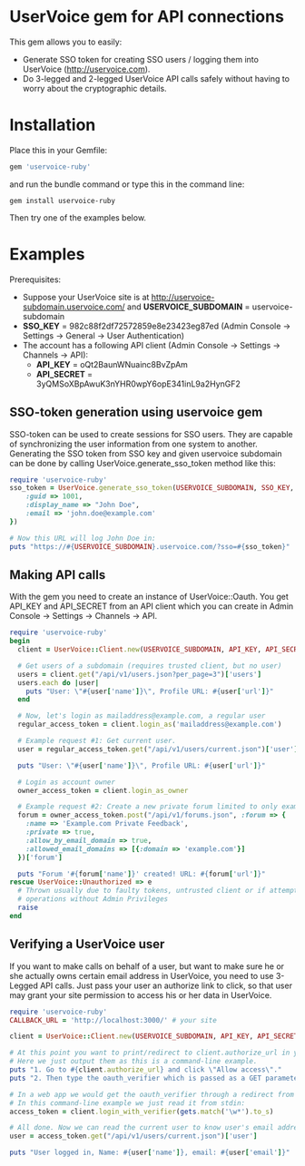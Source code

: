 UserVoice gem for API connections
=================================

This gem allows you to easily:
* Generate SSO token for creating SSO users / logging them into UserVoice (http://uservoice.com).
* Do 3-legged and 2-legged UserVoice API calls safely without having to worry about the cryptographic details.

Installation
============

Place this in your Gemfile:
```ruby
gem 'uservoice-ruby'
```
and run the bundle command or type this in the command line:

```
gem install uservoice-ruby
```

Then try one of the examples below.

Examples
========

Prerequisites:
* Suppose your UserVoice site is at http://uservoice-subdomain.uservoice.com/ and **USERVOICE\_SUBDOMAIN** = uservoice-subdomain
* **SSO\_KEY** = 982c88f2df72572859e8e23423eg87ed (Admin Console -> Settings -> General -> User Authentication)
* The account has a following API client (Admin Console -> Settings -> Channels -> API):
    * **API\_KEY** = oQt2BaunWNuainc8BvZpAm
    * **API\_SECRET** = 3yQMSoXBpAwuK3nYHR0wpY6opE341inL9a2HynGF2


SSO-token generation using uservoice gem
----------------------------------------

SSO-token can be used to create sessions for SSO users. They are capable of synchronizing the user information from one system to another.
Generating the SSO token from SSO key and given uservoice subdomain can be done by calling UserVoice.generate\_sso\_token method like this:

```ruby
require 'uservoice-ruby'
sso_token = UserVoice.generate_sso_token(USERVOICE_SUBDOMAIN, SSO_KEY, {
    :guid => 1001,
    :display_name => "John Doe",
    :email => 'john.doe@example.com'
})

# Now this URL will log John Doe in:
puts "https://#{USERVOICE_SUBDOMAIN}.uservoice.com/?sso=#{sso_token}"
```

Making API calls
----------------

With the gem you need to create an instance of UserVoice::Oauth. You get
API_KEY and API_SECRET from an API client which you can create in Admin Console
-> Settings -> Channels -> API.

```ruby
require 'uservoice-ruby'
begin
  client = UserVoice::Client.new(USERVOICE_SUBDOMAIN, API_KEY, API_SECRET)

  # Get users of a subdomain (requires trusted client, but no user)
  users = client.get("/api/v1/users.json?per_page=3")['users']
  users.each do |user|
    puts "User: \"#{user['name']}\", Profile URL: #{user['url']}"
  end

  # Now, let's login as mailaddress@example.com, a regular user
  regular_access_token = client.login_as('mailaddress@example.com')

  # Example request #1: Get current user.
  user = regular_access_token.get("/api/v1/users/current.json")['user']

  puts "User: \"#{user['name']}\", Profile URL: #{user['url']}"

  # Login as account owner
  owner_access_token = client.login_as_owner

  # Example request #2: Create a new private forum limited to only example.com email domain.
  forum = owner_access_token.post("/api/v1/forums.json", :forum => {
    :name => 'Example.com Private Feedback',
    :private => true,
    :allow_by_email_domain => true,
    :allowed_email_domains => [{:domain => 'example.com'}]
  })['forum']

  puts "Forum '#{forum['name']}' created! URL: #{forum['url']}"
rescue UserVoice::Unauthorized => e
  # Thrown usually due to faulty tokens, untrusted client or if attempting
  # operations without Admin Privileges
  raise
end
```

Verifying a UserVoice user
--------------------------

If you want to make calls on behalf of a user, but want to make sure he or she
actually owns certain email address in UserVoice, you need to use 3-Legged API
calls. Just pass your user an authorize link to click, so that user may grant
your site permission to access his or her data in UserVoice.

```ruby
require 'uservoice-ruby'
CALLBACK_URL = 'http://localhost:3000/' # your site

client = UserVoice::Client.new(USERVOICE_SUBDOMAIN, API_KEY, API_SECRET, :callback => CALLBACK_URL)

# At this point you want to print/redirect to client.authorize_url in your application.
# Here we just output them as this is a command-line example.
puts "1. Go to #{client.authorize_url} and click \"Allow access\"."
puts "2. Then type the oauth_verifier which is passed as a GET parameter to the callback URL:"

# In a web app we would get the oauth_verifier through a redirect from UserVoice (after a redirection back to CALLBACK_URL).
# In this command-line example we just read it from stdin:
access_token = client.login_with_verifier(gets.match('\w*').to_s)

# All done. Now we can read the current user to know user's email address:
user = access_token.get("/api/v1/users/current.json")['user']

puts "User logged in, Name: #{user['name']}, email: #{user['email']}"
```

